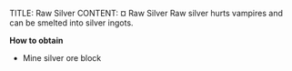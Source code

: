 TITLE: Raw Silver
CONTENT:
¤ Raw Silver
Raw silver hurts vampires and can be smelted into silver ingots.

**How to obtain**
- Mine silver ore block
